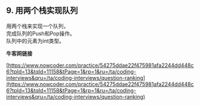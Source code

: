 **9. 用两个栈实现队列**  
---

用两个栈来实现一个队列，  
完成队列的Push和Pop操作。  
队列中的元素为int类型。

**牛客网链接**  

[https://www.nowcoder.com/practice/54275ddae22f475981afa2244dd448c6?tpId=13&tqId=11158&tPage=1&rp=1&ru=/ta/coding-interviews&qru=/ta/coding-interviews/question-ranking](https://www.nowcoder.com/practice/54275ddae22f475981afa2244dd448c6?tpId=13&tqId=11158&tPage=1&rp=1&ru=/ta/coding-interviews&qru=/ta/coding-interviews/question-ranking)  
